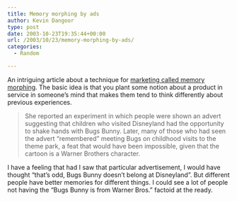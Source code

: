 ```yaml
---
title: Memory morphing by ads
author: Kevin Dangoor
type: post
date: 2003-10-23T19:35:44+00:00
url: /2003/10/23/memory-morphing-by-ads/
categories:
  - Random

---
```

An intriguing article about a technique for [marketing called memory morphing][1]. The basic idea is that you plant some notion about a product in service in someone&#8217;s mind that makes them tend to think differently about previous experiences.

> She reported an experiment in which people were shown an advert suggesting that children who visited Disneyland had the opportunity to shake hands with Bugs Bunny. Later, many of those who had seen the advert &#8220;remembered&#8221; meeting Bugs on childhood visits to the theme park, a feat that would have been impossible, given that the cartoon is a Warner Brothers character.

I have a feeling that had I saw that particular advertisement, I would have thought &#8220;that&#8217;s odd, Bugs Bunny doesn&#8217;t belong at Disneyland&#8221;. But different people have better memories for different things. I could see a lot of people not having the &#8220;Bugs Bunny is from Warner Bros.&#8221; factoid at the ready.

 [1]: http://news.independent.co.uk/uk/media/story.jsp?story=455650 "News"